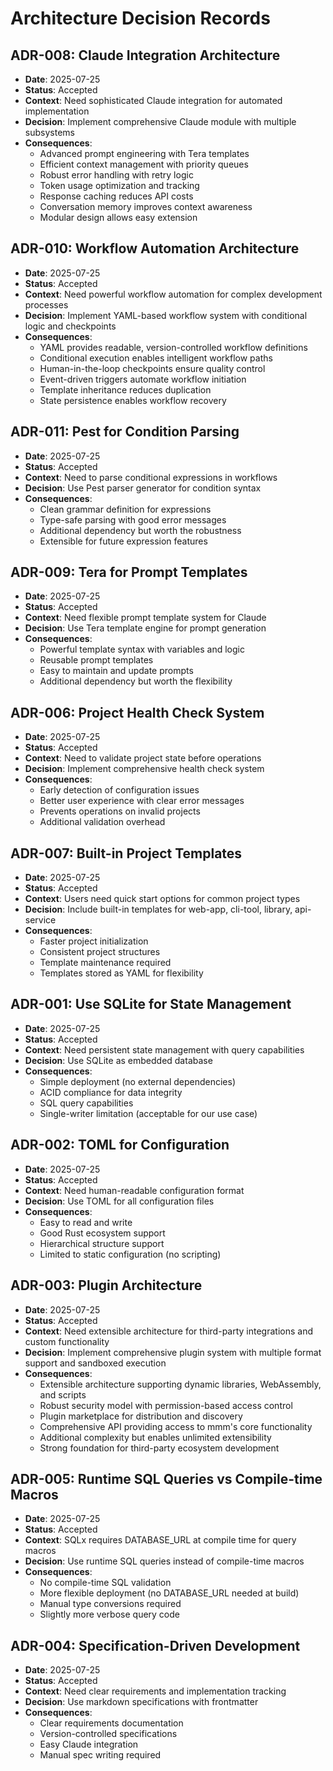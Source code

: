 # Architecture Decision Records

## ADR-008: Claude Integration Architecture
- **Date**: 2025-07-25
- **Status**: Accepted
- **Context**: Need sophisticated Claude integration for automated implementation
- **Decision**: Implement comprehensive Claude module with multiple subsystems
- **Consequences**:
  - Advanced prompt engineering with Tera templates
  - Efficient context management with priority queues
  - Robust error handling with retry logic
  - Token usage optimization and tracking
  - Response caching reduces API costs
  - Conversation memory improves context awareness
  - Modular design allows easy extension

## ADR-010: Workflow Automation Architecture
- **Date**: 2025-07-25
- **Status**: Accepted
- **Context**: Need powerful workflow automation for complex development processes
- **Decision**: Implement YAML-based workflow system with conditional logic and checkpoints
- **Consequences**:
  - YAML provides readable, version-controlled workflow definitions
  - Conditional execution enables intelligent workflow paths
  - Human-in-the-loop checkpoints ensure quality control
  - Event-driven triggers automate workflow initiation
  - Template inheritance reduces duplication
  - State persistence enables workflow recovery

## ADR-011: Pest for Condition Parsing
- **Date**: 2025-07-25  
- **Status**: Accepted
- **Context**: Need to parse conditional expressions in workflows
- **Decision**: Use Pest parser generator for condition syntax
- **Consequences**:
  - Clean grammar definition for expressions
  - Type-safe parsing with good error messages
  - Additional dependency but worth the robustness
  - Extensible for future expression features

## ADR-009: Tera for Prompt Templates
- **Date**: 2025-07-25
- **Status**: Accepted
- **Context**: Need flexible prompt template system for Claude
- **Decision**: Use Tera template engine for prompt generation
- **Consequences**:
  - Powerful template syntax with variables and logic
  - Reusable prompt templates
  - Easy to maintain and update prompts
  - Additional dependency but worth the flexibility

## ADR-006: Project Health Check System
- **Date**: 2025-07-25
- **Status**: Accepted
- **Context**: Need to validate project state before operations
- **Decision**: Implement comprehensive health check system
- **Consequences**:
  - Early detection of configuration issues
  - Better user experience with clear error messages
  - Prevents operations on invalid projects
  - Additional validation overhead

## ADR-007: Built-in Project Templates
- **Date**: 2025-07-25
- **Status**: Accepted
- **Context**: Users need quick start options for common project types
- **Decision**: Include built-in templates for web-app, cli-tool, library, api-service
- **Consequences**:
  - Faster project initialization
  - Consistent project structures
  - Template maintenance required
  - Templates stored as YAML for flexibility

## ADR-001: Use SQLite for State Management
- **Date**: 2025-07-25
- **Status**: Accepted
- **Context**: Need persistent state management with query capabilities
- **Decision**: Use SQLite as embedded database
- **Consequences**: 
  - Simple deployment (no external dependencies)
  - ACID compliance for data integrity
  - SQL query capabilities
  - Single-writer limitation (acceptable for our use case)

## ADR-002: TOML for Configuration
- **Date**: 2025-07-25
- **Status**: Accepted
- **Context**: Need human-readable configuration format
- **Decision**: Use TOML for all configuration files
- **Consequences**:
  - Easy to read and write
  - Good Rust ecosystem support
  - Hierarchical structure support
  - Limited to static configuration (no scripting)

## ADR-003: Plugin Architecture
- **Date**: 2025-07-25
- **Status**: Accepted
- **Context**: Need extensible architecture for third-party integrations and custom functionality
- **Decision**: Implement comprehensive plugin system with multiple format support and sandboxed execution
- **Consequences**:
  - Extensible architecture supporting dynamic libraries, WebAssembly, and scripts
  - Robust security model with permission-based access control
  - Plugin marketplace for distribution and discovery
  - Comprehensive API providing access to mmm's core functionality
  - Additional complexity but enables unlimited extensibility
  - Strong foundation for third-party ecosystem development

## ADR-005: Runtime SQL Queries vs Compile-time Macros
- **Date**: 2025-07-25
- **Status**: Accepted
- **Context**: SQLx requires DATABASE_URL at compile time for query macros
- **Decision**: Use runtime SQL queries instead of compile-time macros
- **Consequences**:
  - No compile-time SQL validation
  - More flexible deployment (no DATABASE_URL needed at build)
  - Manual type conversions required
  - Slightly more verbose query code

## ADR-004: Specification-Driven Development
- **Date**: 2025-07-25
- **Status**: Accepted
- **Context**: Need clear requirements and implementation tracking
- **Decision**: Use markdown specifications with frontmatter
- **Consequences**:
  - Clear requirements documentation
  - Version-controlled specifications
  - Easy Claude integration
  - Manual spec writing required
